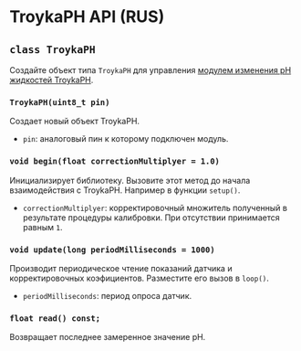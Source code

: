# TroykaPH API (RUS)

## `class TroykaPH`

Создайте объект типа `TroykaPH` для управления [модулем изменения pH жидкостей TroykaPH](https://amperka.ru/product/troyka-ph-sensor).

### `TroykaPH(uint8_t pin)`

Создает новый объект TroykaPH.

- `pin`: аналоговый пин к которому подключен модуль.

### `void begin(float correctionMultiplyer = 1.0)`

Инициализирует библиотеку. Вызовите этот метод до начала взаимодействия с TroykaPH. Например в функции `setup()`.

- `correctionMultiplyer`: корректировочный множитель полученный в результате процедуры калибровки. При отсутствии принимается равным `1`.

### `void update(long periodMilliseconds = 1000)`

Производит периодическое чтение показаний датчика и корректировочных коэфициентов. Разместите его вызов в `loop()`.

- `periodMilliseconds`: период опроса датчик.

### `float read() const;`

Возвращает последнее замеренное значение pH.
